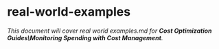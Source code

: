 # real-world-examples

_This document will cover real world examples.md for **Cost Optimization Guides\Monitoring Spending with Cost Management**._
